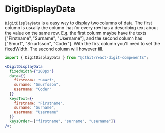 # DigitDisplayData

`DigitDisplayData` is a easy way to display two columns of data. The first column is usually the column that for every row has a describing text about the value on the same row. E.g. the first column maybe have the texts ["Firstname", "Surname", "Username"], and the second column has ["Smurf", "Smurfsson", "Coder"]. With the first column you'll need to set the fixedWidth. The second column will however fill.

```jsx
import { DigitDisplayData } from "@cthit/react-digit-components";

<DigitDisplayData
  fixedWidth={"200px"}
  data={{
    firstname: "Smurf",
    surname: "Smurfsson",
    username: "Coder"
  }}
  keysText={{
    firstname: "Firstname",
    surname: "Surname",
    username: "Username"
  }}
  keysOrder={["firstname", "surname", "username"]}
/>;
```
